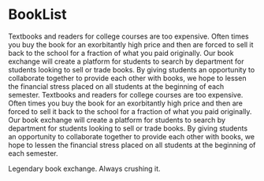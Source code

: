 # BookList
Textbooks and readers for college courses are too expensive. Often times you buy the book for an exorbitantly high price and then are forced to sell it back to the school for a fraction of what you paid originally. Our book exchange will create a platform for students to search by department for students looking to sell or trade books. By giving students an opportunity to collaborate together to provide each other with books, we hope to lessen the financial stress placed on all students at the beginning of each semester. Textbooks and readers for college courses are too expensive. Often times you buy the book for an exorbitantly high price and then are forced to sell it back to the school for a fraction of what you paid originally. Our book exchange will create a platform for students to search by department for students looking to sell or trade books. By giving students an opportunity to collaborate together to provide each other with books, we hope to lessen the financial stress placed on all students at the beginning of each semester. 

Legendary book exchange. Always crushing it. 
